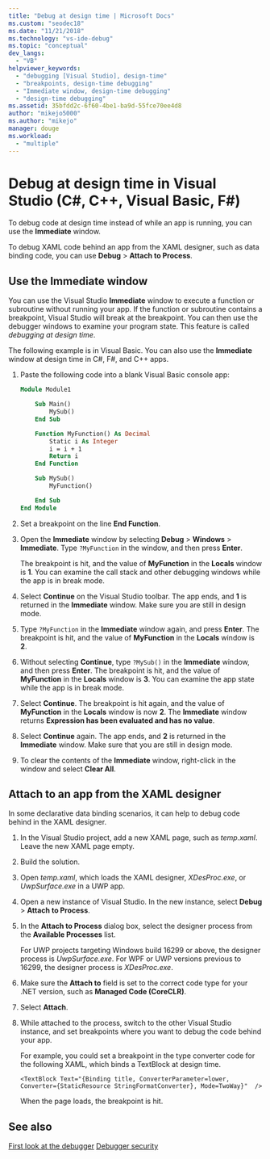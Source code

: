 ```yaml
---
title: "Debug at design time | Microsoft Docs"
ms.custom: "seodec18"
ms.date: "11/21/2018"
ms.technology: "vs-ide-debug"
ms.topic: "conceptual"
dev_langs: 
  - "VB"
helpviewer_keywords: 
  - "debugging [Visual Studio], design-time"
  - "breakpoints, design-time debugging"
  - "Immediate window, design-time debugging"
  - "design-time debugging"
ms.assetid: 35bfdd2c-6f60-4be1-ba9d-55fce70ee4d8
author: "mikejo5000"
ms.author: "mikejo"
manager: douge
ms.workload: 
  - "multiple"
---
```

# Debug at design time in Visual Studio (C#, C++, Visual Basic, F#)

To debug code at design time instead of while an app is running, you can use the **Immediate** window. 

To debug XAML code behind an app from the XAML designer, such as data binding code, you can use **Debug** > **Attach to Process**.
  
## Use the Immediate window  

You can use the Visual Studio **Immediate** window to execute a function or subroutine without running your app. If the function or subroutine contains a breakpoint, Visual Studio will break at the breakpoint. You can then use the debugger windows to examine your program state. This feature is called *debugging at design time*.  

The following example is in Visual Basic. You can also use the **Immediate** window at design time in C#, F#, and C++ apps.

1. Paste the following code into a blank Visual Basic console app:  
   
   ```vb  
   Module Module1
   
       Sub Main()
           MySub()
       End Sub
   
       Function MyFunction() As Decimal
           Static i As Integer
           i = i + 1
           Return i
       End Function
   
       Sub MySub()
           MyFunction()
   
       End Sub
   End Module
   ```  
   
1. Set a breakpoint on the line **End Function**.  
   
1. Open the **Immediate** window by selecting **Debug** > **Windows** > **Immediate**. Type `?MyFunction` in the window, and then press **Enter**.   
   
   The breakpoint is hit, and the value of **MyFunction** in the **Locals** window is **1**. You can examine the call stack and other debugging windows while the app is in break mode. 
   
1. Select **Continue** on the Visual Studio toolbar. The app ends, and **1** is returned in the **Immediate** window. Make sure you are still in design mode.  
   
1. Type `?MyFunction` in the **Immediate** window again, and press **Enter**. The breakpoint is hit, and the value of **MyFunction** in the **Locals** window is **2**. 
   
1. Without selecting **Continue**, type `?MySub()` in the **Immediate** window, and then press **Enter**. The breakpoint is hit, and the value of **MyFunction** in the **Locals** window is **3**. You can examine the app state while the app is in break mode. 
   
1. Select **Continue**. The breakpoint is hit again, and the value of **MyFunction** in the **Locals** window is now **2**. The **Immediate** window returns **Expression has been evaluated and has no value**.
   
1. Select **Continue** again. The app ends, and **2** is returned in the **Immediate** window. Make sure that you are still in design mode.
   
1. To clear the contents of the **Immediate** window, right-click in the window and select **Clear All**. 

## Attach to an app from the XAML designer

In some declarative data binding scenarios, it can help to debug code behind in the XAML designer.

1. In the Visual Studio project, add a new XAML page, such as *temp.xaml*. Leave the new XAML page empty. 
   
1. Build the solution.
   
1. Open *temp.xaml*, which loads the XAML designer, *XDesProc.exe*, or *UwpSurface.exe* in a UWP app. 
   
1. Open a new instance of Visual Studio. In the new instance, select **Debug** > **Attach to Process**. 
   
1. In the **Attach to Process** dialog box, select the designer process from the **Available Processes** list.
   
   For UWP projects targeting Windows build 16299 or above, the designer process is *UwpSurface.exe*. For WPF or UWP versions previous to 16299, the designer process is *XDesProc.exe*.
   
1. Make sure the **Attach to** field is set to the correct code type for your .NET version, such as **Managed Code (CoreCLR)**. 
   
1. Select **Attach**.
   
1. While attached to the process, switch to the other Visual Studio instance, and set breakpoints where you want to debug the code behind your app.
   
   For example, you could set a breakpoint in the type converter code for the following XAML, which binds a TextBlock at design time.
   
    ```xaml
    <TextBlock Text="{Binding title, ConverterParameter=lower, Converter={StaticResource StringFormatConverter}, Mode=TwoWay}"  />
    ```
   When the page loads, the breakpoint is hit.
  
## See also  
 [First look at the debugger](../debugger/debugger-feature-tour.md)
 [Debugger security](../debugger/debugger-security.md)   